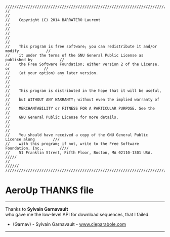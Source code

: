 ```
////////////////////////////////////////////////////////////////////////////////////////
//                                                                                    //
//    Copyright (C) 2014 BARRATERO Laurent                                            //
//                                                                                    //
//                                                                                    //
//    This program is free software; you can redistribute it and/or modify            //
//    it under the terms of the GNU General Public License as published by            //
//    the Free Software Foundation; either version 2 of the License, or               //
//    (at your option) any later version.                                             //
//                                                                                    //
//    This program is distributed in the hope that it will be useful,                 //
//    but WITHOUT ANY WARRANTY; without even the implied warranty of                  //
//    MERCHANTABILITY or FITNESS FOR A PARTICULAR PURPOSE. See the                    //
//    GNU General Public License for more details.                                    //
//                                                                                    //
//    You should have received a copy of the GNU General Public License along        ///
//    with this program; if not, write to the Free Software Foundation, Inc.,       ////
//    51 Franklin Street, Fifth Floor, Boston, MA 02110-1301 USA.                  /////
//                                                                                //////
////////////////////////////////////////////////////////////////////////////////////////
```
AeroUp THANKS file
==================

----------------------------------------------------------------------------------------
Thanks to __Sylvain Garnavault__       
who gave me the low-level API for download sequences, that I failed.        
  * (Garnav) - Sylvain Garnavault -  www.cieparabole.com        

----------------------------------------------------------------------------------------

